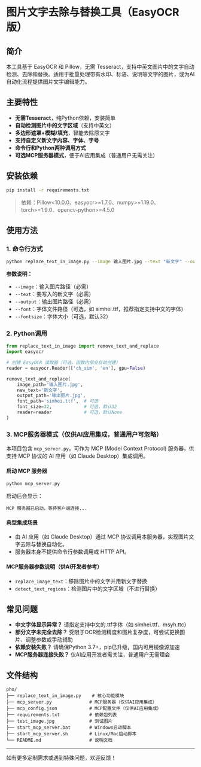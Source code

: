 # 图片文字去除与替换工具（EasyOCR版）

## 简介
本工具基于 EasyOCR 和 Pillow，无需 Tesseract，支持中英文图片中的文字自动检测、去除和替换。适用于批量处理带有水印、标语、说明等文字的图片，或为AI自动化流程提供图片文字编辑能力。

## 主要特性
- **无需Tesseract**，纯Python依赖，安装简单
- **自动检测图片中的文字区域**（支持中英文）
- **多边形遮罩+模糊/填充**，智能去除原文字
- **支持自定义新文字内容、字体、字号**
- **命令行和Python两种调用方式**
- **可选MCP服务器模式**，便于AI应用集成（普通用户无需关注）

## 安装依赖

```bash
pip install -r requirements.txt
```

> 依赖：Pillow<10.0.0、easyocr>=1.7.0、numpy>=1.19.0、torch>=1.9.0、opencv-python>=4.5.0

## 使用方法

### 1. 命令行方式

```bash
python replace_text_in_image.py --image 输入图片.jpg --text "新文字" --output 输出图片.jpg --font 字体文件.ttf --fontsize 32
```

**参数说明：**
- `--image`：输入图片路径（必需）
- `--text`：要写入的新文字（必需）
- `--output`：输出图片路径（必需）
- `--font`：字体文件路径（可选，如 simhei.ttf，推荐指定支持中文的字体）
- `--fontsize`：字体大小（可选，默认32）

### 2. Python调用

```python
from replace_text_in_image import remove_text_and_replace
import easyocr

# 创建 EasyOCR 读取器（可选，函数内部会自动创建）
reader = easyocr.Reader(['ch_sim', 'en'], gpu=False)

remove_text_and_replace(
    image_path='输入图片.jpg',
    new_text='新文字',
    output_path='输出图片.jpg',
    font_path='simhei.ttf',  # 可选
    font_size=32,            # 可选，默认32
    reader=reader            # 可选，默认None
)
```

### 3. MCP服务器模式（仅供AI应用集成，普通用户可忽略）

本项目包含 `mcp_server.py`，可作为 MCP (Model Context Protocol) 服务器，供支持 MCP 协议的 AI 应用（如 Claude Desktop）集成调用。

#### 启动 MCP 服务器

```bash
python mcp_server.py
```

启动后会显示：
```
MCP 服务器已启动，等待客户端连接...
```

#### 典型集成场景
- 由 AI 应用（如 Claude Desktop）通过 MCP 协议调用本服务器，实现图片文字去除与替换自动化。
- 服务器本身不提供命令行参数调用或 HTTP API。

#### MCP服务器参数说明（供AI开发者参考）
- `replace_image_text`：移除图片中的文字并用新文字替换
- `detect_text_regions`：检测图片中的文字区域（不进行替换）

## 常见问题
- **中文字体显示异常？** 请指定支持中文的.ttf字体（如 simhei.ttf、msyh.ttc）
- **部分文字未完全去除？** 受限于OCR检测精度和图片复杂度，可尝试更换图片、调整参数或手动辅助
- **依赖安装失败？** 请确保Python 3.7+，pip已升级，国内可用镜像源加速
- **MCP服务器连接失败？** 仅AI应用开发者需关注，普通用户无需理会

## 文件结构
```
pho/
├── replace_text_in_image.py    # 核心功能模块
├── mcp_server.py              # MCP服务器（仅供AI应用集成）
├── mcp_config.json            # MCP配置文件（仅供AI应用集成）
├── requirements.txt           # 依赖包列表
├── test_image.jpg             # 测试图片
├── start_mcp_server.bat       # Windows启动脚本
├── start_mcp_server.sh        # Linux/Mac启动脚本
└── README.md                  # 说明文档
```

---

如有更多定制需求或遇到特殊问题，欢迎反馈！ 
